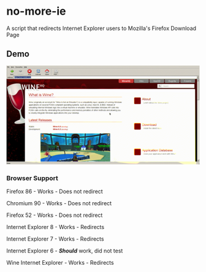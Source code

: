 # no-more-ie
A script that redirects Internet Explorer users to Mozilla's Firefox Download Page
## Demo
![Redirect](https://raw.githubusercontent.com/ProgramistaZpolski/no-more-ie/master/ie.GIF)

### Browser Support
Firefox 86 - Works - Does not redirect

Chromium 90 - Works - Does not redirect

Firefox 52 - Works - Does not redirect

Internet Explorer 8 - Works - Redirects

Internet Explorer 7 - Works - Redirects

Internet Explorer 6 - ***Should*** work, did not test

Wine Internet Explorer - Works - Redirects
